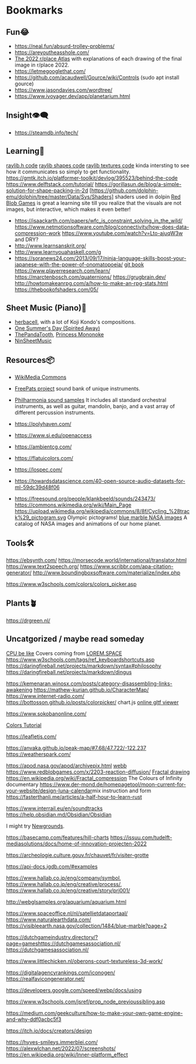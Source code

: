 # Bookmarks

## Fun😂️
- <https://neal.fun/absurd-trolley-problems/>
- <https://areyoutheasshole.com/>
- [The 2022 r/place Atlas](https://place-atlas.stefanocoding.me/) with explanations of each drawing of the final image in r/place 2022.
- https://letmegooglethat.com/
- https://github.com/acaudwell/Gource/wiki/Controls (sudo apt install gource)
- https://www.jasondavies.com/wordtree/
- https://www.ivoyager.dev/app/planetarium.html

## Insight👁️‍🗨️️
- https://steamdb.info/tech/

## Learning🧐️
[raylib.h code](https://github.com/raysan5/raylib/blob/master/src/raylib.h)
[raylib shapes code](https://github.com/raysan5/raylib/blob/master/src/rshapes.c)
[raylib textures code](https://github.com/raysan5/raylib/blob/master/src/rtextures.c)
kinda intersting to see how it communicates so simply to get functionality.
https://gmtk.itch.io/platformer-toolkit/devlog/395523/behind-the-code
https://www.delftstack.com/tutorial/
https://gorillasun.de/blog/a-simple-solution-for-shape-packing-in-2d
[https://github.com/dolphin-emu/dolphin/tree/master/Data/Sys/Shaders] shaders used in dolpin
[Red Blob Games](https://www.redblobgames.com/) is great a learning site till you realize that the visuals are not images, but interactive, which makes it even better!
- https://isaackarth.com/papers/wfc_is_constraint_solving_in_the_wild/
<https://www.netmotionsoftware.com/blog/connectivity/how-does-data-compression-work>
<https://www.youtube.com/watch?v=Lto-ajuqW3w>
and DRY?
- http://www.learnsanskrit.org/
- <http://www.learnyouahaskell.com/g>
- https://soranews24.com/2013/09/17/ninja-language-skills-boost-your-japanese-with-the-power-of-onomatopoeia/ 
[git book](https://git-scm.com/book/en/v2)
<https://www.playerresearch.com/learn/>
<https://marctenbosch.com/quaternions/>
<https://grugbrain.dev/>
http://howtomakeanrpg.com/a/how-to-make-an-rpg-stats.html
https://thebookofshaders.com/05/

## Sheet Music (Piano)🎹️
- [herbacell](http://herbalcell.com/free-sheet-music), with a lot of Koji Kondo's compositions.
- [One Summer's Day (Spirited Away)](https://musescore.com/torbybrand/scores/1463381)
- [ThePandaTooth](http://www.pandatooth.com/sheet-music/), [Princess Mononoke](http://www.pandatooth.com/portfolio-items/princess-mononoke/) 
- [NinSheetMusic](https://www.ninsheetmusic.org/)

## Resources📦
- [WikiMedia Commons](https://commons.wikimedia.org/wiki/Main_Page)
- [FreePats project](https://freepats.zenvoid.org/index.html) sound bank of unique instruments.
- [Philharmonia sound samples](https://philharmonia.co.uk/resources/sound-samples/) It includes all standard orchestral instruments, as well as guitar, mandolin, banjo, and a vast array of different percussion instruments.

- https://polyhaven.com/
- https://www.si.edu/openaccess
- https://ambientcg.com/
- https://flatuicolors.com/
- https://lospec.com/
- https://towardsdatascience.com/40-open-source-audio-datasets-for-ml-59dc39d48f06
- https://freesound.org/people/klankbeeld/sounds/243473/
<https://commons.wikimedia.org/wiki/Main_Page>
<https://upload.wikimedia.org/wikipedia/commons/8/8f/Cycling_%28track%29_pictogram.svg>
Olympic pictograms!
[blue marble NASA images](https://visibleearth.nasa.gov/collection/1484/blue-marble) A catalog of NASA images and animations of our home planet.

## Tools🛠️
https://ebsynth.com/
https://morsecode.world/international/translator.html
https://www.text2speech.org/
https://www.scribbr.com/apa-citation-generator/
http://www.boundingboxsoftware.com/materialize/index.php


<https://www.w3schools.com/colors/colors_picker.asp>
## Plants🪴️
https://drgreen.nl/

## Uncatgorized / maybe read someday
[CPU be like](https://www.youtube.com/watch?v=aYAJopwEYv8)
Covers coming from [LOREM.SPACE](https://lorem.space/)
https://www.w3schools.com/tags/ref_keyboardshortcuts.asp
<https://daringfireball.net/projects/markdown/syntax#philosophy>
<https://daringfireball.net/projects/markdown/dingus>

<https://kemenaran.winosx.com/posts/category-disassembling-links-awakening>
https://mathew-kurian.github.io/CharacterMap/
https://www.internet-radio.com/
<https://bottosson.github.io/posts/colorpicker/>
chart.js
[online gltf viewer](https://gltf-viewer.donmccurdy.com/)


https://www.sokobanonline.com/

[Colors Tutorial](https://www.w3schools.com/colors/default.asp)

https://leafletjs.com/

https://anvaka.github.io/peak-map/#7.68/47.722/-122.237
https://weatherspark.com/

<https://apod.nasa.gov/apod/archivepix.html>
[webb](https://www.nasa.gov/sites/default/files/thumbnails/image/main_image_star-forming_region_carina_nircam_final-5mb.jpg)
<https://www.redblobgames.com/x/2203-reaction-diffusion/>
[Fractal drawing](https://www.youtube.com/watch?v=sFEYQMrWNHU>)
<https://en.wikipedia.org/wiki/Fractal_compression>
The Colours of Infinity documentary
<https://www.der-mond.de/homepagetool/moon-current-for-your-website/design-luna-calendar>mix instruction and form
<https://fasterthanli.me/articles/a-half-hour-to-learn-rust>

<https://www.interrail.eu/en/soundtracks>
https://help.obsidian.md/Obsidian/Obsidian

I might try [Newgrounds](https://howyourdoing.newgrounds.com/).

https://basecamp.com/features/hill-charts
https://issuu.com/tudelft-mediasolutions/docs/home-of-innovation-projecten-2022

https://archeologie.culture.gouv.fr/chauvet/fr/visiter-grotte

https://api-docs.igdb.com/#examples

https://www.hallab.co.jp/eng/company/symbol, https://www.hallab.co.jp/eng/creative/process/,
https://www.hallab.co.jp/eng/creative/story/prj001/

http://webglsamples.org/aquarium/aquarium.html

https://www.spaceoffice.nl/nl/satellietdataportaal/
https://www.naturalearthdata.com/
https://visibleearth.nasa.gov/collection/1484/blue-marble?page=2

https://dutchgameindustry.directory/?page=gameshttps://dutchgamesassociation.nl/
https://dutchgamesassociation.nl/

https://www.littlechicken.nl/oberons-court-textureless-3d-work/

https://digitalagencyrankings.com/iconogen/
https://realfavicongenerator.net/

https://developers.google.com/speed/webp/docs/using

https://www.w3schools.com/jsref/prop_node_previoussibling.asp

https://medium.com/geekculture/how-to-make-your-own-game-engine-and-why-ddf0acbc5f3


https://itch.io/docs/creators/design

https://hyves-smileys.immerblei.com/
https://alexwlchan.net/2022/07/screenshots/
https://en.wikipedia.org/wiki/Inner-platform_effect
